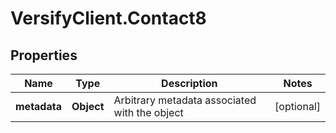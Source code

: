 # VersifyClient.Contact8

## Properties

Name | Type | Description | Notes
------------ | ------------- | ------------- | -------------
**metadata** | **Object** | Arbitrary metadata associated with the object | [optional] 


